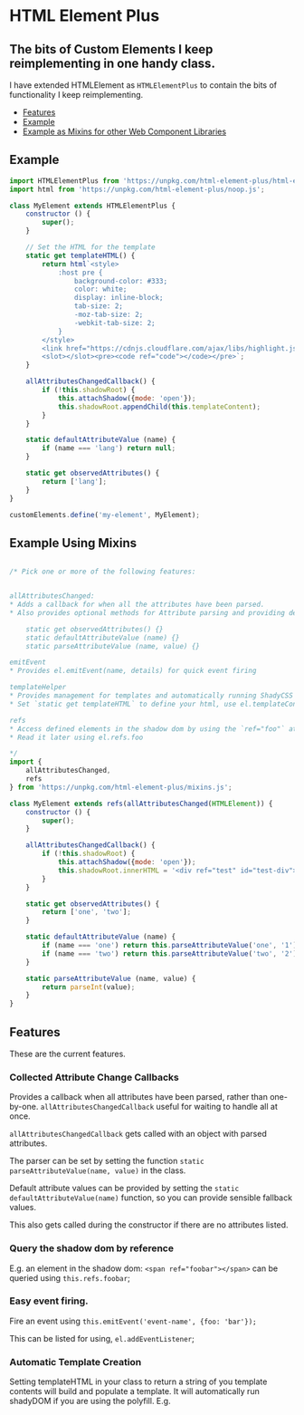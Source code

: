 # HTML Element Plus

## The bits of Custom Elements I keep reimplementing in one handy class.

I have extended HTMLElement as `HTMLElementPlus` to contain the bits of functionality I keep reimplementing.

* [Features](https://github.com/AdaRoseCannon/html-element-plus#features)
* [Example](https://github.com/AdaRoseCannon/html-element-plus#example)
* [Example as Mixins for other Web Component Libraries](https://github.com/AdaRoseCannon/html-element-plus/tree/mixins#example-using-mixins)

## Example

```js
import HTMLElementPlus from 'https://unpkg.com/html-element-plus/html-element-plus.js';
import html from 'https://unpkg.com/html-element-plus/noop.js';

class MyElement extends HTMLElementPlus {
	constructor () {
		super();
	}

	// Set the HTML for the template
	static get templateHTML() {
		return html`<style>
			:host pre {
				background-color: #333;
				color: white;
				display: inline-block;
				tab-size: 2;
				-moz-tab-size: 2;
				-webkit-tab-size: 2;
			}
		</style>
		<link href="https://cdnjs.cloudflare.com/ajax/libs/highlight.js/9.12.0/styles/monokai.min.css" rel="stylesheet" >
		<slot></slot><pre><code ref="code"></code></pre>`;
	}

	allAttributesChangedCallback() {
		if (!this.shadowRoot) {
			this.attachShadow({mode: 'open'});
			this.shadowRoot.appendChild(this.templateContent);
		}
	}

	static defaultAttributeValue (name) {
		if (name === 'lang') return null;
	}

	static get observedAttributes() {
		return ['lang'];
	}
}

customElements.define('my-element', MyElement);
```

## Example Using Mixins

```js

/* Pick one or more of the following features:


allAttributesChanged:
* Adds a callback for when all the attributes have been parsed.
* Also provides optional methods for Attribute parsing and providing default values

	static get observedAttributes() {}
	static defaultAttributeValue (name) {}
	static parseAttributeValue (name, value) {}

emitEvent
* Provides el.emitEvent(name, details) for quick event firing

templateHelper
* Provides management for templates and automatically running ShadyCSS
* Set `static get templateHTML` to define your html, use el.templateContent to get it out

refs
* Access defined elements in the shadow dom by using the `ref="foo"` attribute.
* Read it later using el.refs.foo 

*/
import {
	allAttributesChanged,
	refs
} from 'https://unpkg.com/html-element-plus/mixins.js';

class MyElement extends refs(allAttributesChanged(HTMLElement)) {
	constructor () {
		super();
	}

	allAttributesChangedCallback() {
		if (!this.shadowRoot) {
			this.attachShadow({mode: 'open'});
			this.shadowRoot.innerHTML = '<div ref="test" id="test-div"></div>';
		}
	}

	static get observedAttributes() {
		return ['one', 'two'];
	}

	static defaultAttributeValue (name) {
		if (name === 'one') return this.parseAttributeValue('one', '1');
		if (name === 'two') return this.parseAttributeValue('two', '2');
	}

	static parseAttributeValue (name, value) {
		return parseInt(value);
	}
}
```

## Features

These are the current features.

### Collected Attribute Change Callbacks

Provides a callback when all attributes have been parsed, rather than one-by-one. `allAttributesChangedCallback` useful for waiting to handle all at once.

`allAttributesChangedCallback` gets called with an object with parsed attributes.

The parser can be set by setting the function `static parseAttributeValue(name, value)` in the class.

Default attribute values can be provided by setting the `static defaultAttributeValue(name)` function, so you can provide sensible fallback values.

This also gets called during the constructor if there are no attributes listed.

### Query the shadow dom by reference

E.g. an element in the shadow dom: `<span ref="foobar"></span>` can be queried using `this.refs.foobar`;

### Easy event firing.

Fire an event using `this.emitEvent('event-name', {foo: 'bar'});`

This can be listed for using, `el.addEventListener`;

### Automatic Template Creation

Setting templateHTML in your class to return a string of you template contents will build and populate a template. It will automatically run shadyDOM if you are using the polyfill. E.g.
